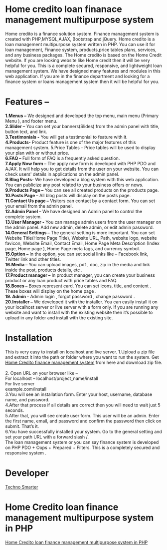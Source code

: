# Home credito loan finanace management multipurpose system
Home credito is a finance solution system. Finance management system is created with PHP,MYSQL,AJAX, Bootstrap and jQuery. 
Home credito is a loan management multipurpose system written in PHP. You can use it for loan management, Finance system,  products,price tables plans,
services, and any business packages. The Home credito is based on the Home Credit website. 
If you are looking website like Home credit then it will be very helpful for you. This is a complete secured, responsive, and lightweight loan management system.
We have designed many features and modules in this web application. 
If you are in the finance department and looking for a finance system or loans management system then it will be helpful for you.
# Features – 
<strong>1.Menus –</strong> We designed and developed the top menu, main menu (Primary Menu ), and footer menu. <br>
<strong>2.Slider –</strong> You can set your banners(Slides) from the admin panel with title, button text, and link. <br>
<strong> 3.Testimonials -</strong> You will get a testimonial to feature with it. <br>
<strong>4.Products-</strong> Product feature is one of the major features of this management system. 5.Price Tables – Price tables will be used to display your plan with or without price.<br>
 <strong>6.FAQ –</strong> Full form of FAQ is a frequently asked question. <br>
<strong>7.Apply Now form –</strong> The apply now form is developed with PHP PDO and AJAX. It will help you to get details from the user on your website. You can check users' details in applications on the admin panel. <br>
 <strong>8.Blog Posts-</strong> We have developed a blog system with this web application. You can publicize any post related to your business offers or news. <br>
 <strong>9.Products Page –</strong> You can see all created products on the products page. <br>
 <strong>10.Posts Page –</strong> All blog posts will display on the posts page. <br>
<strong>11.Contact Us page –</strong> Visitors can contact by a contact form. You can set your email from the admin panel. <br>
 <strong>12.Admin Panel –</strong> We have designed an Admin panel to control the complete system. <br>
 <strong>13.User Manager -</strong> You can manage admin users from the user manager on the admin panel. Add new admin, delete admin, or edit admin password. <br>
<strong>14.General Settings –</strong> The general setting is more important. You can set Website Title(Home Page Title), Website URL, Path, website logo, website favicon, Website Email, Contact Email, Home Page Meta Description (Index page, Home page ), Home Page meta tags, and currency symbol. <br>
<strong>15.Option –</strong> In the option, you can set social links like – Facebook link, Twitter link and other titles. <br>
<strong>16.Media – </strong> You can upload images, pdf , doc, zip in the media and link inside the post, products details, etc .<br>
<strong>17.Product manager –</strong> In product manager, you can create your business product or any loan product with price tables and FAQ.<br> 
<strong>18.Boxes –</strong> Boxes represent card. You can set icons, title, and content . These boxes will display on the home page . <br>
<strong>19. Admin -</strong>  Admin login , forgot password , change password . <br>
<strong>20.Installer –</strong> We developed it with the installer. You can easily install it on your localhost server or live server with a form only. If you are running any website and want to install with the existing website then it’s possible to upload in any folder and install with the existing site.<br> 
# Installation
This is very easy to install on localhost and live server. 
1.Upload a zip file and extract it into the path or folder where you want to run the system. 
Get <a href="https://technosmarter.com/item/home-credito-loan-finance-management-multipurpose-system-in-php">Home Credito finance management system</a> from here and download zip file.<br>  
2. Open URL on your browser like – <br>
For localhost – localhost/project_name/install<br> 
For live server <br>
example.com/install <br>
3.You will see an installation form. Enter your host, username, database name, and password.<br> 
4.After that process if all details are correct then you will need to wait just 5 seconds. <br>
5.After that, you will see create user form. This user will be an admin. Enter the first name, email, and password and confirm the password then click on submit. That’s it. <br>
6.You have successfully installed your system. Go to the general setting and set your path URL with a forward slash /. <br>
 The loan management system or you can say finance system is developed on PHP PDO + Oops + Prepared + Filters. This is a completely secured and responsive system .<br>
 # Developer 
 <a href="https://technosmarter.com">Techno Smarter </a>
 # Home Credito loan finance management multipurpose system in PHP
 <a href="https://technosmarter.com/item/home-credito-loan-finance-management-multipurpose-system-in-php">Home Credito loan finance management multipurpose system in PHP</a>
 
 
 



